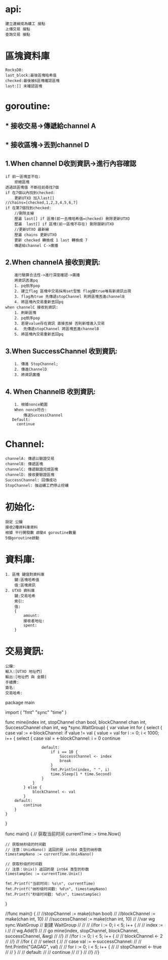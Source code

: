 # api:
    建立連線成為礦工 接點
    上傳交易 接點
    查詢交易 接點

# 區塊資料庫
    RocksDB:
    last_block:最後區塊哈希值
    checked:最後被6區塊確認區塊
    last:[] 未確認區塊

# goroutine:

## * 接收交易->傳遞給channel A
## * 接收區塊->丟到channel D

## 1.When channel D收到資訊->進行內容確認
    if 前一區塊並不在:
        拒絕區塊
    透過該區塊值 不斷往前尋找7個
    if 在7個以內找到checked:
        更新UTXO 加入last[]
    //chains=[checked,1,2,3,4,5,6,7]
    if 在第7個找到checked:
        //刪除支線
        歷遍 last[] if 區塊(前一去塊哈希值=checked) 刪除更新UTXO
        歷遍  last[] if 區塊(前一區塊不存在) 刪除跟新UTXO
        //更新UTXO 最新線
        歷遍 chains 更新UTXO
        更新 checked 轉換成 1 last 轉換成 7
        傳遞給channel C->廣播

## 2.When channelA 接收到資訊:
        進行驗算合法性->進行深度確認->廣播
        將資訊丟進pq
        1. pq依序pop
        2. 建立flag 區塊中交易採用set型態 flag變true唯有新資訊出現
        3. flag為true 先傳遞stopChannel 則將區塊丟進channelB
        4. 將區塊內交易重新丟回pq
    when channelC 接收到資訊:
        1. 刷新區塊
        2. pq依序pop
        3. 若是value存在資訊 直接丟掉 否則新增進入交易
        4.  先傳遞stopChannel 將區塊丟進channelB
        5. 將區塊內交易重新丟回pq

## 3.When SuccessChannel 收到資訊:
        1. 傳進 StopChannel;
        2. 傳進ChannelD
        3. 將資訊廣播

## 4. When ChannelB 收到資訊:
        1. 根據nonce範圍
        When nonce符合:
            傳送SuccessChannel
       Default:
         continue

# Channel:
    channelA: 傳遞以驗證交易
    channelB: 傳遞區塊
    channelC: 傳遞驗證完成區塊
    channelD: 接收要驗證區塊
    SuccessChannel: 回傳成功
    StopChannel: 強迫礦工們停止挖礦

# 初始化:
    設定 公鑰
    接收2種資料庫資料
    根據 平行開發數 啟動4 goroutine數量
    5個goroutine啟動

# 資料庫:
    1. 區塊 鍵值對資料庫
        鍵:區塊哈希值
        值:區塊資訊
    2. UTXO 資料庫
        鍵:交易哈希
        索引:
        值:
        {
            amount:
            接收者地址:
            spent:
        }

# 交易資訊:
    公鑰:
    輸入:[UTXO 地址們]
    輸出:[地址們 與 金額]
    手續費:
    簽名:
    交易哈希:




package main

import (
"fmt"
"sync"
"time"
)

func mine(index int, stopChannel chan bool, blockChannel chan int, SuccessChannel chan int, wg *sync.WaitGroup) {
var value int
for {
select {
case val := <-blockChannel:
if value != val {
value = val
for i := 0; i < 1000; i++ {
select {
case val = <-blockChannel:
i = 0
continue

					default:
						if i == 10 {
							SuccessChannel <- index
							break
						}
						fmt.Println(index, " ", i)
						time.Sleep(1 * time.Second)
					}
				}
			} else {
				blockChannel <- val
			}
		default:
			continue
		}
	}

}

func main() {
// 获取当前时间
currentTime := time.Now()

	// 获取纳秒级的时间戳
	// 注意：UnixNano() 返回的是 int64 类型的纳秒数
	timestampNano := currentTime.UnixNano()

	// 获取秒级的时间戳
	// 注意：Unix() 返回的是 int64 类型的秒数
	timestampSec := currentTime.Unix()

	fmt.Printf("当前时间: %s\n", currentTime)
	fmt.Printf("纳秒级时间戳: %d\n", timestampNano)
	fmt.Printf("秒级时间戳: %d\n", timestampSec)
}

//func main() {
//	//stopChannel := make(chan bool)
//	//blockChannel := make(chan int, 10)
//	//successChannel := make(chan int, 10)
//	//var wg sync.WaitGroup // 創建 WaitGroup
//	//
//	//for i := 0; i < 5; i++ {
//	//	index := i
//	//	wg.Add(1)
//	//	go mine(index, stopChannel, blockChannel, successChannel, &wg)
//	//}
//	//for i := 0; i < 5; i++ {
//	//	blockChannel <- 2
//	//}
//	//for {
//	//	select {
//	//	case val := <-successChannel:
//	//		fmt.Println("GAGAG", val)
//	//		for i := 0; i < 5; i++ {
//	//			stopChannel <- true
//	//		}
//	//	default:
//	//		continue
//	//	}
//	//}
//}
